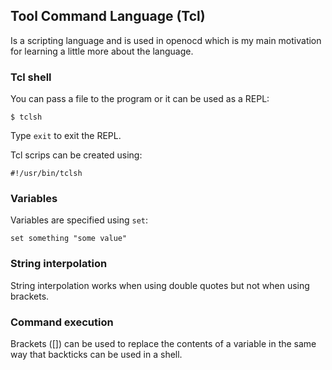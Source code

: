 ## Tool Command Language (Tcl)
Is a scripting language and is used in openocd which is my main motivation
for learning a little more about the language.

### Tcl shell
You can pass a file to the program or it can be used as a REPL:
```console
$ tclsh
```
Type `exit` to exit the REPL.


Tcl scrips can be created using:
```
#!/usr/bin/tclsh
```

### Variables
Variables are specified using `set`:
```console
set something "some value"
```

### String interpolation
String interpolation works when using double quotes but not when using brackets.

### Command execution
Brackets ([]) can be used to replace the contents of a variable in the same
way that backticks can be used in a shell.


